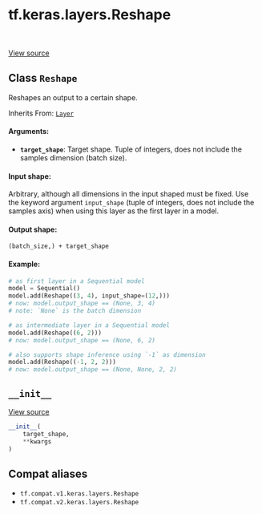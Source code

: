 <div itemscope itemtype="http://developers.google.com/ReferenceObject">
<meta itemprop="name" content="tf.keras.layers.Reshape" />
<meta itemprop="path" content="Stable" />
<meta itemprop="property" content="__init__"/>
</div>

# tf.keras.layers.Reshape

<!-- Insert buttons and diff -->

<table class="tfo-notebook-buttons tfo-api" align="left">
</table>

<a target="_blank" href="/code/stable/tensorflow/python/keras/layers/core.py">View source</a>



## Class `Reshape`

Reshapes an output to a certain shape.

Inherits From: [`Layer`](../../../tf/keras/layers/Layer.md)

<!-- Placeholder for "Used in" -->


#### Arguments:


* <b>`target_shape`</b>: Target shape. Tuple of integers,
  does not include the samples dimension (batch size).


#### Input shape:

Arbitrary, although all dimensions in the input shaped must be fixed.
Use the keyword argument `input_shape`
(tuple of integers, does not include the samples axis)
when using this layer as the first layer in a model.



#### Output shape:

`(batch_size,) + target_shape`



#### Example:



```python
# as first layer in a Sequential model
model = Sequential()
model.add(Reshape((3, 4), input_shape=(12,)))
# now: model.output_shape == (None, 3, 4)
# note: `None` is the batch dimension

# as intermediate layer in a Sequential model
model.add(Reshape((6, 2)))
# now: model.output_shape == (None, 6, 2)

# also supports shape inference using `-1` as dimension
model.add(Reshape((-1, 2, 2)))
# now: model.output_shape == (None, None, 2, 2)
```

<h2 id="__init__"><code>__init__</code></h2>

<a target="_blank" href="/code/stable/tensorflow/python/keras/layers/core.py">View source</a>

``` python
__init__(
    target_shape,
    **kwargs
)
```








## Compat aliases

* `tf.compat.v1.keras.layers.Reshape`
* `tf.compat.v2.keras.layers.Reshape`

